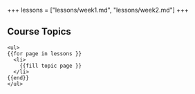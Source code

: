 +++
lessons =  ["lessons/week1.md", "lessons/week2.md"]
+++

## Course Topics
~~~
<ul>
{{for page in lessons }}
  <li>
    {{fill topic page }}
  </li>
{{end}}
</ul>
~~~
